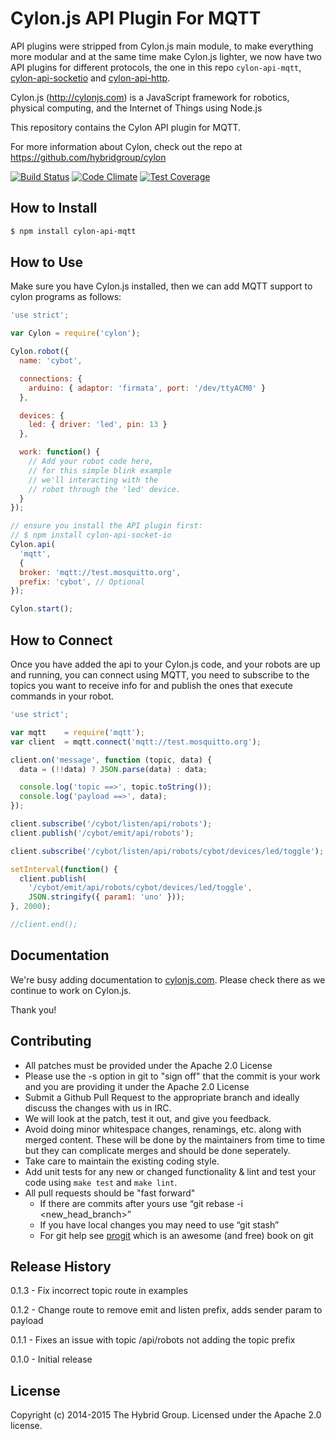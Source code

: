 # Cylon.js API Plugin For MQTT

API plugins were stripped from Cylon.js main module, to make everything more modular
and at the same time make Cylon.js lighter, we now have two API plugins
for different protocols, the one in this repo `cylon-api-mqtt`,
[cylon-api-socketio](http://github.com/hybridgroup/cylon-api-socketio) and
[cylon-api-http](http://github.com/hybridgroup/cylon-api-http).

Cylon.js (http://cylonjs.com) is a JavaScript framework for robotics, physical computing, and the Internet of Things using Node.js

This repository contains the Cylon API plugin for MQTT.

For more information about Cylon, check out the repo at
https://github.com/hybridgroup/cylon

[![Build Status](https://travis-ci.org/hybridgroup/cylon-api-mqtt.svg)](https://travis-ci.org/hybridgroup/cylon-api-mqtt)
[![Code Climate](https://codeclimate.com/github/hybridgroup/cylon-api-mqtt/badges/gpa.svg)](https://codeclimate.com/github/hybridgroup/cylon-api-mqtt)
[![Test Coverage](https://codeclimate.com/github/hybridgroup/cylon-api-mqtt/badges/coverage.svg)](https://codeclimate.com/github/hybridgroup/cylon-api-mqtt)


## How to Install

```bash
$ npm install cylon-api-mqtt
```

## How to Use

Make sure you have Cylon.js installed, then we can add MQTT support to cylon
programs as follows:

```javascript
'use strict';

var Cylon = require('cylon');

Cylon.robot({
  name: 'cybot',

  connections: {
    arduino: { adaptor: 'firmata', port: '/dev/ttyACM0' }
  },

  devices: {
    led: { driver: 'led', pin: 13 }
  },

  work: function() {
    // Add your robot code here,
    // for this simple blink example
    // we'll interacting with the
    // robot through the 'led' device.
  }
});

// ensure you install the API plugin first:
// $ npm install cylon-api-socket-io
Cylon.api(
  'mqtt',
  {
  broker: 'mqtt://test.mosquitto.org',
  prefix: 'cybot', // Optional
});

Cylon.start();
```

## How to Connect

Once you have added the api to your Cylon.js code, and your robots are up and running, you can connect
using MQTT, you need to subscribe to the topics you want to receive info for and publish the ones that
execute commands in your robot.

```javascript
'use strict';

var mqtt    = require('mqtt');
var client  = mqtt.connect('mqtt://test.mosquitto.org');

client.on('message', function (topic, data) {
  data = (!!data) ? JSON.parse(data) : data;

  console.log('topic ==>', topic.toString());
  console.log('payload ==>', data);
});

client.subscribe('/cybot/listen/api/robots');
client.publish('/cybot/emit/api/robots');

client.subscribe('/cybot/listen/api/robots/cybot/devices/led/toggle');

setInterval(function() {
  client.publish(
    '/cybot/emit/api/robots/cybot/devices/led/toggle',
    JSON.stringify({ param1: 'uno' }));
}, 2000);

//client.end();
```

## Documentation

We're busy adding documentation to [cylonjs.com](http://cylonjs.com). Please check there as we continue to work on Cylon.js.

Thank you!

## Contributing

* All patches must be provided under the Apache 2.0 License
* Please use the -s option in git to "sign off" that the commit is your work and you are providing it under the Apache 2.0 License
* Submit a Github Pull Request to the appropriate branch and ideally discuss the changes with us in IRC.
* We will look at the patch, test it out, and give you feedback.
* Avoid doing minor whitespace changes, renamings, etc. along with merged content. These will be done by the maintainers from time to time but they can complicate merges and should be done seperately.
* Take care to maintain the existing coding style.
* Add unit tests for any new or changed functionality & lint and test your code using `make test` and `make lint`.
* All pull requests should be "fast forward"
  * If there are commits after yours use “git rebase -i <new_head_branch>”
  * If you have local changes you may need to use “git stash”
  * For git help see [progit](http://git-scm.com/book) which is an awesome (and free) book on git

## Release History

0.1.3 - Fix incorrect topic route in examples

0.1.2 - Change route to remove emit and listen prefix, adds sender param to payload

0.1.1 - Fixes an issue with topic /api/robots not adding the topic prefix

0.1.0 - Initial release

## License

Copyright (c) 2014-2015 The Hybrid Group. Licensed under the Apache 2.0 license.
